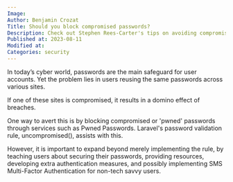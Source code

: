 ```yaml
---
Image: 
Author: Benjamin Crozat
Title: Should you block compromised passwords?
Description: Check out Stephen Rees-Carter's tips on avoiding compromised passwords and boosting security with tools like Pwned Passwords.
Published at: 2023-08-11
Modified at: 
Categories: security
---
```


In today’s cyber world, passwords are the main safeguard for user accounts. Yet the problem lies in users reusing the same passwords across various sites.

If one of these sites is compromised, it results in a domino effect of breaches.

One way to avert this is by blocking compromised or 'pwned' passwords through services such as Pwned Passwords. Laravel's password validation rule, uncompromised(), assists with this.

However, it is important to expand beyond merely implementing the rule, by teaching users about securing their passwords, providing resources, developing extra authentication measures, and possibly implementing SMS Multi-Factor Authentication for non-tech savvy users.

